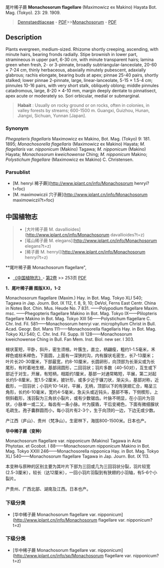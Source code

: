 尾叶稀子蕨 **Monachosorum flagellare** (Maximowicz ex Makino) Hayata Bot. Mag. (Tokyo). 23: 29. 1909.

> [Dennstaedtiaceae](http://www.iplant.cn/info/Dennstaedtiaceae?t=foc) - [PDF](http://www.iplant.cn/foc/pdf/Dennstaedtiaceae.pdf)>>[Monachosorum](http://www.iplant.cn/info/Monachosorum?t=foc) - [PDF](http://www.iplant.cn/foc/pdf/Monachosorum.pdf)

## Description

Plants evergreen, medium-sized. Rhizome shortly creeping, ascending, with minute hairs, bearing fronds radially. Stipe brownish in lower part, stramineous in upper part, 6-30 cm, with minute transparent hairs; lamina green when fresh, 2- or 3-pinnate, broadly subtriangular-lanceolate, 20-60 × 7-24 cm, thinly herbaceous, abaxially minutely pubescent, adaxially glabrous; rachis elongate, bearing buds at apex; pinnae 25-40 pairs, shortly stalked; lower pinnae 2-pinnate, large, linear-lanceolate, 5-15 × 1.5-4 cm; pinnules 10-16 pairs, with very short stalk, obliquely oblong; middle pinnules catadromous, large, 8-20 × 4-10 mm, margin deeply dentate to pinnatisect, apex acute or moderately so. Sori orbicular, medial or submarginal.

> **Habait** : 
> Usually on rocky ground or on rocks, often in colonies, in valley forests by streams; 600-1500 m. Guangxi, Guizhou, Hunan, Jiangxi, Sichuan, Yunnan [Japan].

### Synonym
*Phegopteris flagellaris* Maximowicz ex Makino, Bot. Mag. (Tokyo) 9: 181. 1895; *Monachosorella flagellaris* (Maximowicz ex Makino) Hayata; *M. flagellaris* var. *nipponicum* (Makino) Tagawa; *M. nipponicum* (Makino) Hayata; *Monachosorum kweichowense* Ching; *M. nipponicum* Makino; *Polystichum flagellare* (Maximowicz ex Makino) C. Christensen.

### Parsublist

* [M.  henryi  稀子蕨](http://www.iplant.cn/info/Monachosorum henryi?t=foc)
* [M.  maximowiczii  穴子蕨](http://www.iplant.cn/info/Monachosorum maximowiczii?t=foc)

## 中国植物志

> * [大叶稀子蕨  M.  davallioides](http://www.iplant.cn/info/Monachosorum davallioides?t=z)
> * [瑤山稀子蕨  M.  elegans](http://www.iplant.cn/info/Monachosorum elegans?t=z)
> * [稀子蕨  M.  henryi](http://www.iplant.cn/info/Monachosorum henryi?t=z)

**尾叶稀子蕨 Monachosorum flagellare",

* [《中国植物志》](http://www.iplant.cn/frps)- [第2卷](http://www.iplant.cn/frps/vol/2) >> 253页 [PDF](http://www.iplant.cn/frps/pdf/2/253.PDF)

**1．尾叶稀子蕨 图版XXI，1-2**

Monachosorum flagellare (Maxim.) Hay. in Bot. Mag. Tokyo XLI 540; Tagawa in Jap. Journ. Bot. IX 112, f. 8, 9, 10; DeVol, Ferns East Centr. China in Notes Bot. Chin. Mus. Heude No. 7 831. ——Polypodium flagellare Maxim. msc. ——Phegopteris flagellare Makino in Bot. Mag. Tokyo IX——Plilopteris flagellare Makino in Bot. Mag. Tokyo XIII 56——Polystichum flagellare C. Chr. Ind. Fil. 581——Monachosorum henryi var. microphyllum Christ in Bull. Acad. Geogr. Bot. Mans 111——Monachosorella flagellaris Hay. in Bot. Mag. Tokyo XLI 540; C. Chr. Ind. Fil. Supp. III 128——Monachosorum kweichowense Ching in Bull. Fan Mem. Inst. Biol. new ser. I 303.

根状茎短，平卧，斜升，密生须根。叶簇生，直立，柄翩瘦，粗约1-1.5毫米，禾稈色或棕禾稈色，下面圆，上面有一深狭的沟，内有腺状毛密生，长7-13厘米；叶片长20-30厘米，下部最宽，约8-10厘米，长圆卵形，向顶部为长渐尖或为长尾形，有时着地生根，基部阔圆形，二回羽状；羽片多数（40-50对），互生或下部近于对生，开展，有短柄，相距约1厘米，基部一对通常略短，平展，第二对起长约5-8厘米，宽1.5-2厘米，披针形，或多少近于镰刀状，渐尖头，基部对称，近截形，一回羽状；小羽片10-14对，平展，无柄，顶部以下的有狭翅汇合，略呈三角形，长约6-10毫米，宽约4-5毫米，急尖头或近钝头，基部不等，下侧楔形，上侧斜截形，浅羽裂为三角状小裂片，或有少数锯齿。叶脉不明显，在小羽片为羽状，小脉单一或二又，每齿有一条小脉。叶为膜盾，干后变褐色，下面有微细腺状毛疏生。孢子囊群圆而小，每小羽片有2-3个，生于向顶的一边，下边无或少数。

产江西（庐山）、贵州（梵净山）。生密林下，海拔800-1500米。日本也产。

**华中稀子蕨（变种）**

Monachosorum flagellare var. nipponicum (Makino) Tagawa in Acta Phytotax. et Gcobot. I 88——Monachosorum nipponicum Makino in Bot. Mag. Tokyo XXIII 246——Monachosorella nipponica Hay. in Bot. Mag. Tokyo XLI 540——Monachosorum flagellare Tagawa in Jap. Journ. Bot. IX 113.

本变种与原种的区别主要为其叶片下部为三回或几为三回羽状分裂，羽片较宽 (2.5-3厘米），较长（达12厘米），一回小羽片羽裂到有狭翅的小羽轴，有5-6个小裂片。

产贵州、广西北部、湖南及江西。日本也产。

### 下级分类
* [华中稀子蕨  Monachosorum flagellare var. nipponicum](http://www.iplant.cn/info/Monachosorum flagellare var. nipponicum?t=z)

### 下级分类
* [华中稀子蕨  Monachosorum flagellare var. nipponicum](http://www.iplant.cn/info/sp/Monachosorum flagellare var. nipponicum?t=z)
